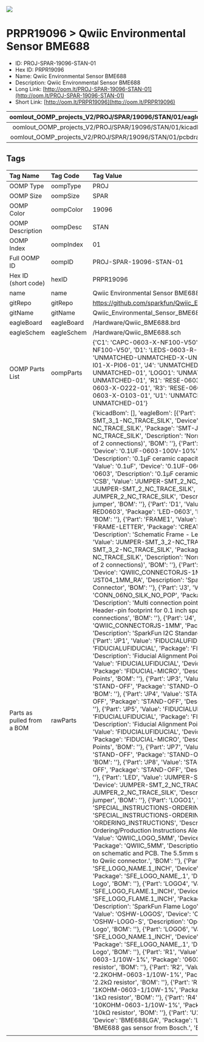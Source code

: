


  
![][im]
# PRPR19096 > Qwiic Environmental Sensor BME688

- ID: PROJ-SPAR-19096-STAN-01
- Hex ID: PRPR19096
- Name: Qwiic Environmental Sensor BME688
- Description: Qwiic Environmental Sensor BME688
- Long Link: [http://oom.lt/PROJ-SPAR-19096-STAN-01](http://oom.lt/PROJ-SPAR-19096-STAN-01)
- Short Link: [http://oom.lt/PRPR19096](http://oom.lt/PRPR19096)
  

|oomlout_OOMP_projects_V2/PROJ/SPAR/19096/STAN/01/eagleImage.png|oomlout_OOMP_projects_V2/PROJ/SPAR/19096/STAN/01/eagleSchemImage.png|oomlout_OOMP_projects_V2/PROJ/SPAR/19096/STAN/01/kicadPcb3dFront.png|oomlout_OOMP_projects_V2/PROJ/SPAR/19096/STAN/01/kicadPcb3dBack.png|
| :---: | :---: | :---: | :---: |
|oomlout_OOMP_projects_V2/PROJ/SPAR/19096/STAN/01/kicadPcb3d.png|oomlout_OOMP_projects_V2/PROJ/SPAR/19096/STAN/01/bomBack.png|oomlout_OOMP_projects_V2/PROJ/SPAR/19096/STAN/01/bomFront.png|oomlout_OOMP_projects_V2/PROJ/SPAR/19096/STAN/01/pcbdraw.svg|
|oomlout_OOMP_projects_V2/PROJ/SPAR/19096/STAN/01/pcbdrawBack.svg||||

## Tags
  

|Tag Name|Tag Code|Tag Value|
| :--- | :--- | :--- |
|OOMP Type|oompType|PROJ|
|OOMP Size|oompSize|SPAR|
|OOMP Color|oompColor|19096|
|OOMP Description|oompDesc|STAN|
|OOMP Index|oompIndex|01|
|Full OOMP ID|oompID|PROJ-SPAR-19096-STAN-01|
|Hex ID (short code)|hexID|PRPR19096|
|name|name|Qwiic Environmental Sensor BME688|
|gitRepo|gitRepo|https://github.com/sparkfun/Qwiic_Environmental_Sensor_BME688|
|gitName|gitName|Qwiic_Environmental_Sensor_BME688|
|eagleBoard|eagleBoard|/Hardware/Qwiic_BME688.brd|
|eagleSchem|eagleSchem|/Hardware/Qwiic_BME688.sch|
|OOMP Parts List|oompParts|{'C1': 'CAPC-0603-X-NF100-V50', 'C2': 'CAPC-0603-X-NF100-V50', 'D1': 'LEDS-0603-R-STAN-01', 'J2': 'UNMATCHED-UNMATCHED-X-UNMATCHED-01', 'J3': 'HEAD-I01-X-PI06-01', 'J4': 'UNMATCHED-UNMATCHED-X-UNMATCHED-01', 'LOGO1': 'UNMATCHED-UNMATCHED-X-UNMATCHED-01', 'R1': 'RESE-0603-X-O222-01', 'R2': 'RESE-0603-X-O222-01', 'R3': 'RESE-0603-X-O102-01', 'R4': 'RESE-0603-X-O103-01', 'U1': 'UNMATCHED-UNMATCHED-X-UNMATCHED-01'}|
|Parts as pulled from a BOM|rawParts|{'kicadBom': [], 'eagleBom': [{'Part': 'ADR', 'Value': 'JUMPER-SMT_3_1-NC_TRACE_SILK', 'Device': 'JUMPER-SMT_3_1-NC_TRACE_SILK', 'Package': 'SMT-JUMPER_3_1-NC_TRACE_SILK', 'Description': 'Normally closed trace jumper (1 of 2 connections)', 'BOM': ''}, {'Part': 'C1', 'Value': '0.1uF', 'Device': '0.1UF-0603-100V-10%', 'Package': '0603', 'Description': '0.1µF ceramic capacitors', 'BOM': ''}, {'Part': 'C2', 'Value': '0.1uF', 'Device': '0.1UF-0603-100V-10%', 'Package': '0603', 'Description': '0.1µF ceramic capacitors', 'BOM': ''}, {'Part': 'CSB', 'Value': 'JUMPER-SMT_2_NC_TRACE_SILK', 'Device': 'JUMPER-SMT_2_NC_TRACE_SILK', 'Package': 'SMT-JUMPER_2_NC_TRACE_SILK', 'Description': 'Normally closed trace jumper', 'BOM': ''}, {'Part': 'D1', 'Value': 'RED', 'Device': 'LED-RED0603', 'Package': 'LED-0603', 'Description': 'Red SMD LED', 'BOM': ''}, {'Part': 'FRAME1', 'Value': 'FRAME-LETTER', 'Device': 'FRAME-LETTER', 'Package': 'CREATIVE_COMMONS', 'Description': 'Schematic Frame - Letter', 'BOM': ''}, {'Part': 'I2C', 'Value': 'JUMPER-SMT_3_2-NC_TRACE_SILK', 'Device': 'JUMPER-SMT_3_2-NC_TRACE_SILK', 'Package': 'SMT-JUMPER_3_2-NC_TRACE_SILK', 'Description': 'Normally closed trace jumper (2 of 2 connections)', 'BOM': ''}, {'Part': 'J2', 'Value': 'QWIIC_RA', 'Device': 'QWIIC_CONNECTORJS-1MM', 'Package': 'JST04_1MM_RA', 'Description': 'SparkFun I2C Standard Qwiic Connector', 'BOM': ''}, {'Part': 'J3', 'Value': '', 'Device': 'CONN_06NO_SILK_NO_POP', 'Package': '1X06_NO_SILK', 'Description': 'Multi connection point. Often used as Generic Header-pin footprint for 0.1 inch spaced/style header connections', 'BOM': ''}, {'Part': 'J4', 'Value': 'QWIIC_RA', 'Device': 'QWIIC_CONNECTORJS-1MM', 'Package': 'JST04_1MM_RA', 'Description': 'SparkFun I2C Standard Qwiic Connector', 'BOM': ''}, {'Part': 'JP1', 'Value': 'FIDUCIALUFIDUCIAL', 'Device': 'FIDUCIALUFIDUCIAL', 'Package': 'FIDUCIAL-MICRO', 'Description': 'Fiducial Alignment Points', 'BOM': ''}, {'Part': 'JP2', 'Value': 'FIDUCIALUFIDUCIAL', 'Device': 'FIDUCIALUFIDUCIAL', 'Package': 'FIDUCIAL-MICRO', 'Description': 'Fiducial Alignment Points', 'BOM': ''}, {'Part': 'JP3', 'Value': 'STAND-OFF', 'Device': 'STAND-OFF', 'Package': 'STAND-OFF', 'Description': 'Stand Off', 'BOM': ''}, {'Part': 'JP4', 'Value': 'STAND-OFF', 'Device': 'STAND-OFF', 'Package': 'STAND-OFF', 'Description': 'Stand Off', 'BOM': ''}, {'Part': 'JP5', 'Value': 'FIDUCIALUFIDUCIAL', 'Device': 'FIDUCIALUFIDUCIAL', 'Package': 'FIDUCIAL-MICRO', 'Description': 'Fiducial Alignment Points', 'BOM': ''}, {'Part': 'JP6', 'Value': 'FIDUCIALUFIDUCIAL', 'Device': 'FIDUCIALUFIDUCIAL', 'Package': 'FIDUCIAL-MICRO', 'Description': 'Fiducial Alignment Points', 'BOM': ''}, {'Part': 'JP7', 'Value': 'STAND-OFF', 'Device': 'STAND-OFF', 'Package': 'STAND-OFF', 'Description': 'Stand Off', 'BOM': ''}, {'Part': 'JP8', 'Value': 'STAND-OFF', 'Device': 'STAND-OFF', 'Package': 'STAND-OFF', 'Description': 'Stand Off', 'BOM': ''}, {'Part': 'LED', 'Value': 'JUMPER-SMT_2_NC_TRACE_SILK', 'Device': 'JUMPER-SMT_2_NC_TRACE_SILK', 'Package': 'SMT-JUMPER_2_NC_TRACE_SILK', 'Description': 'Normally closed trace jumper', 'BOM': ''}, {'Part': 'LOGO1', 'Value': 'SPECIAL_INSTRUCTIONS-ORDERING', 'Device': 'SPECIAL_INSTRUCTIONS-ORDERING', 'Package': 'ORDERING_INSTRUCTIONS', 'Description': 'Special Ordering/Production Instructions Alert', 'BOM': ''}, {'Part': 'LOGO2', 'Value': 'QWIIC_LOGO_5MM', 'Device': 'QWIIC_LOGO_5MM', 'Package': 'QWIIC_5MM', 'Description': 'Qwiic Logos for placement on schematic and PCB. The 5.5mm silk logo is best for placing next to Qwiic connector.', 'BOM': ''}, {'Part': 'LOGO3', 'Value': 'SFE_LOGO_NAME.1_INCH', 'Device': 'SFE_LOGO_NAME.1_INCH', 'Package': 'SFE_LOGO_NAME_.1', 'Description': 'SparkFun Font Logo', 'BOM': ''}, {'Part': 'LOGO4', 'Value': 'SFE_LOGO_FLAME.1_INCH', 'Device': 'SFE_LOGO_FLAME.1_INCH', 'Package': 'SFE_LOGO_FLAME_.1', 'Description': 'SparkFun Flame Logo', 'BOM': ''}, {'Part': 'LOGO5', 'Value': 'OSHW-LOGOS', 'Device': 'OSHW-LOGOS', 'Package': 'OSHW-LOGO-S', 'Description': 'Open-Source Hardware (OSHW) Logo', 'BOM': ''}, {'Part': 'LOGO6', 'Value': 'SFE_LOGO_NAME.1_INCH', 'Device': 'SFE_LOGO_NAME.1_INCH', 'Package': 'SFE_LOGO_NAME_.1', 'Description': 'SparkFun Font Logo', 'BOM': ''}, {'Part': 'R1', 'Value': '2.2k', 'Device': '2.2KOHM-0603-1/10W-1%', 'Package': '0603', 'Description': '2.2kΩ resistor', 'BOM': ''}, {'Part': 'R2', 'Value': '2.2k', 'Device': '2.2KOHM-0603-1/10W-1%', 'Package': '0603', 'Description': '2.2kΩ resistor', 'BOM': ''}, {'Part': 'R3', 'Value': '1k', 'Device': '1KOHM-0603-1/10W-1%', 'Package': '0603', 'Description': '1kΩ resistor', 'BOM': ''}, {'Part': 'R4', 'Value': '10k', 'Device': '10KOHM-0603-1/10W-1%', 'Package': '0603', 'Description': '10kΩ resistor', 'BOM': ''}, {'Part': 'U1', 'Value': 'BME688LGA', 'Device': 'BME688LGA', 'Package': 'LGA_8PIN', 'Description': 'BME688 gas sensor from Bosch.', 'BOM': ''}]}|
||||



[im]: PROJ/SPAR/19096/STAN/01/kicadPcb3d_450.png
